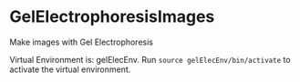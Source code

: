 # GelElectrophoresisImages
Make images with Gel Electrophoresis

Virtual Environment is: gelElecEnv. 
Run `source gelElecEnv/bin/activate` to activate the virtual environment.
